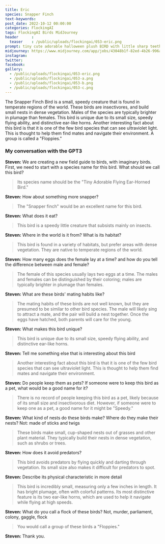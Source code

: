 ```yaml
---
title: Eric
species: Snapper Finch
text-keywords: 
post_date: 2022-10-12 00:00:00
categories: FlockingAI
tags: FlockingAI Birds MidJourney 
header      :
  teaser    : /public/uploads/flockingai/053-eric.png
prompt: tiny cute adorable halloween plush BIRD with little sharp teeth, intricate furry details, soft cinematic lighting, 8k, portrait, Pixar style character, octane render
midjourney: https://www.midjourney.com/app/jobs/43048b1f-82ed-4b26-996a-8e41f33f521b
instagram: 
twitter: 
facebook: 
gallery: 
  - /public/uploads/flockingai/053-eric.png
  - /public/uploads/flockingai/053-a.png
  - /public/uploads/flockingai/053-b.png
  - /public/uploads/flockingai/053-c.png
---
```


The Snapper Finch Bird is a small, speedy creature that is found in temperate regions of the world. These birds are insectivores, and build small nests in dense vegetation. Males of the species are typically brighter in plumage than females. This bird is unique due to its small size, speedy flying ability, and distinctive ear-like horns. Another interesting fact about this bird is that it is one of the few bird species that can see ultraviolet light. This is thought to help them find mates and navigate their environment. A group is called a "Floppies."

### My conversation with the GPT3

**Steven:** We are creating a new field guide to birds, with imaginary birds. First, we need to start with a species name for this bird. What should we call this bird?

> Its species name should be the "Tiny Adorable Flying Ear-Horned Bird."

**Steven:** How about something more snapper?

> The "Snapper finch" would be an excellent name for this bird.

**Steven:** What does it eat?

> This bird is a speedy little creature that subsists mainly on insects.

**Steven:** Where in the world is it from? What is its habitat?

> This bird is found in a variety of habitats, but prefer areas with dense vegetation. They are native to temperate regions of the world.

**Steven:** How many eggs does the female lay at a time? and how do you tell the difference between male and female?

> The female of this species usually lays two eggs at a time. The males and females can be distinguished by their coloring; males are typically brighter in plumage than females.

**Steven:** What are these birds' mating habits like?

> The mating habits of these birds are not well known, but they are presumed to be similar to other bird species. The male will likely sing to attract a mate, and the pair will build a nest together. Once the eggs have hatched, both parents will care for the young.

**Steven:** What makes this bird unique?

> This bird is unique due to its small size, speedy flying ability, and distinctive ear-like horns.

**Steven:** Tell me something else that is interesting about this bird

> Another interesting fact about this bird is that it is one of the few bird species that can see ultraviolet light. This is thought to help them find mates and navigate their environment.

**Steven:** Do people keep them as pets? If someone were to keep this bird as a pet, what would be a good name for it?

> There is no record of people keeping this bird as a pet, likely because of its small size and insectivorous diet. However, if someone were to keep one as a pet, a good name for it might be "Speedy."

**Steven:** What kind of nests do these birds make? Where do they make their nests? Not: made of sticks and twigs

> These birds make small, cup-shaped nests out of grasses and other plant material. They typically build their nests in dense vegetation, such as shrubs or trees.

**Steven:** How does it avoid predators?

> This bird avoids predators by flying quickly and darting through vegetation. Its small size also makes it difficult for predators to spot.

**Steven:** Describe its physical characteristic in more detail

> This bird is incredibly small, measuring only a few inches in length. It has bright plumage, often with colorful patterns. Its most distinctive feature is its two ear-like horns, which are used to help it navigate while flying at high speeds.

**Steven:** What do you call a flock of these birds? Not, murder, parliament, colony, gaggle, flock

> You would call a group of these birds a "Floppies."

**Steven:** Thank you.
